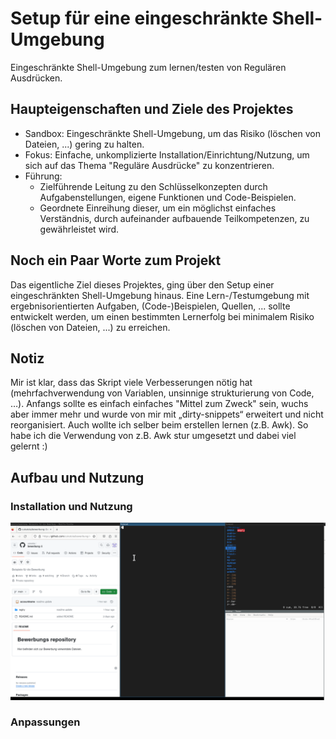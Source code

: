# Setup für eine eingeschränkte Shell-Umgebung

Eingeschränkte Shell-Umgebung zum lernen/testen von Regulären Ausdrücken.


## Haupteigenschaften und Ziele des Projektes

- Sandbox: Eingeschränkte Shell-Umgebung, um das Risiko (löschen von Dateien, ...) gering zu halten.
- Fokus: Einfache, unkomplizierte Installation/Einrichtung/Nutzung, um sich auf das Thema "Reguläre Ausdrücke" zu konzentrieren.
- Führung:
    - Zielführende Leitung zu den Schlüsselkonzepten durch Aufgabenstellungen, eigene Funktionen und Code-Beispielen.
    - Geordnete Einreihung dieser, um ein möglichst einfaches Verständnis, durch aufeinander aufbauende Teilkompetenzen, zu gewährleistet wird.


## Noch ein Paar Worte zum Projekt

Das eigentliche Ziel dieses Projektes, ging über den Setup einer eingeschränkten Shell-Umgebung hinaus. Eine Lern-/Testumgebung mit ergebnisorientierten Aufgaben, (Code-)Beispielen, Quellen, ... sollte entwickelt werden, um einen bestimmten Lernerfolg bei minimalem Risiko (löschen von Dateien, ...) zu erreichen.


## Notiz

Mir ist klar, dass das Skript viele Verbesserungen nötig hat (mehrfachverwendung von Variablen, unsinnige strukturierung von Code, …). Anfangs sollte es einfach einfaches "Mittel zum Zweck" sein, wuchs aber immer mehr und wurde von mir mit „dirty-snippets“ erweitert und nicht reorganisiert. Auch wollte ich selber beim erstellen lernen (z.B. Awk). So habe ich die Verwendung von z.B. Awk stur umgesetzt und dabei viel gelernt :)


## Aufbau und Nutzung

### Installation und Nutzung

![Vorführung: Übersicht und erste Einrichtung](gifexplain/bewerbung-regtry-3.gif)


### Anpassungen
